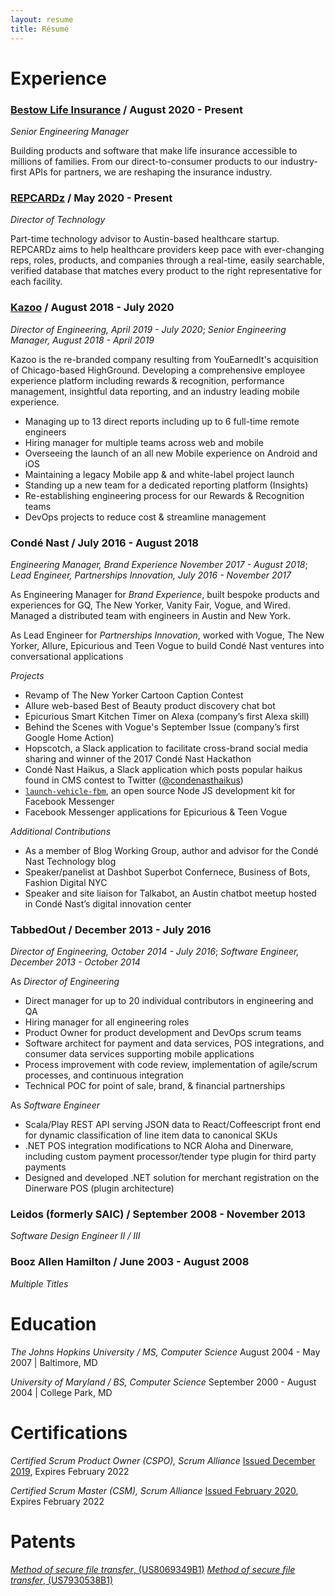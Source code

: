 ```yaml
---
layout: resume
title: Résumé
---
```


# Experience

### [Bestow Life Insurance](https://bestow.com/) / August 2020 - Present

_Senior Engineering Manager_

Building products and software that make life insurance accessible to millions of families. From our direct-to-consumer products to our industry-first APIs for partners, we are reshaping the insurance industry.

### [REPCARDz](http://repcardz.com/) / May 2020 - Present

_Director of Technology_

Part-time technology advisor to Austin-based healthcare startup. REPCARDz aims to help healthcare providers keep pace with ever-changing reps, roles, products, and companies through a real-time, easily searchable, verified database that matches every product to the right representative for each facility.

### [Kazoo](https://www.kazoohr.com/) / August 2018 - July 2020

_Director of Engineering, April 2019 - July 2020_;
_Senior Engineering Manager, August 2018 - April 2019_

Kazoo is the re-branded company resulting from YouEarnedIt's acquisition of Chicago-based HighGround. Developing a comprehensive employee experience platform including rewards &amp; recognition, performance management, insightful data reporting, and an industry leading mobile experience.

- Managing up to 13 direct reports including up to 6 full-time remote engineers
- Hiring manager for multiple teams across web and mobile
- Overseeing the launch of an all new Mobile experience on Android and iOS
- Maintaining a legacy Mobile app &amp; and white-label project launch
- Standing up a new team for a dedicated reporting platform (Insights)
- Re-establishing engineering process for our Rewards &amp; Recognition teams
- DevOps projects to reduce cost &amp; streamline management

### Condé Nast / July 2016 - August 2018

_Engineering Manager, Brand Experience November 2017 - August 2018_;
_Lead Engineer, Partnerships Innovation, July 2016 - November 2017_

As Engineering Manager for _Brand Experience_, built bespoke products and experiences for GQ, The New Yorker, Vanity Fair, Vogue, and Wired. Managed a distributed team with engineers in Austin and New York.

As Lead Engineer for _Partnerships Innovation_, worked with Vogue, The New Yorker, Allure, Epicurious and Teen Vogue to build Condé Nast ventures into conversational applications

_Projects_

- Revamp of The New Yorker Cartoon Caption Contest
- Allure web-based Best of Beauty product discovery chat bot
- Epicurious Smart Kitchen Timer on Alexa (company’s first Alexa skill)
- Behind the Scenes with Vogue's September Issue (company’s first Google Home Action)
- Hopscotch, a Slack application to facilitate cross-brand social media sharing and winner of the 2017 Condé Nast Hackathon
- Condé Nast Haikus, a Slack application which posts popular haikus found in CMS contest to Twitter ([@condenasthaikus])
- [`launch-vehicle-fbm`], an open source Node JS development kit for Facebook Messenger
- Facebook Messenger applications for Epicurious &amp; Teen Vogue

_Additional Contributions_

- As a member of Blog Working Group, author and advisor for the Condé Nast
  Technology blog
- Speaker/panelist at Dashbot Superbot Confernece, Business of Bots, Fashion Digital NYC
- Speaker and site liaison for Talkabot, an Austin chatbot meetup hosted in
  Condé Nast’s digital innovation center

[@condenasthaikus]: https://twitter.com/condenasthaikus
[`launch-vehicle-fbm`]: https://github.com/CondeNast/launch-vehicle-fbm

### TabbedOut / December 2013 - July 2016

_Director of Engineering, October 2014 - July 2016_;
_Software Engineer, December 2013 - October 2014_

As _Director of Engineering_

- Direct manager for up to 20 individual contributors in engineering and QA
- Hiring manager for all engineering roles
- Product Owner for product development and DevOps scrum teams
- Software architect for payment and data services, POS integrations, and consumer data services supporting mobile applications
- Process improvement with code review, implementation of agile/scrum processes, and continuous integration
- Technical POC for point of sale, brand, &amp; financial partnerships

As _Software Engineer_

- Scala/Play REST API serving JSON data to React/Coffeescript front end for dynamic classification of line item data to canonical SKUs
- .NET POS integration modifications to NCR Aloha and Dinerware, including custom payment processor/tender type plugin for third party payments
- Designed and developed .NET solution for merchant registration on the Dinerware POS (plugin architecture)

### Leidos (formerly SAIC) / September 2008 - November 2013

_Software Design Engineer II / III_

### Booz Allen Hamilton / June 2003 - August 2008

_Multiple Titles_

# Education

_The Johns Hopkins University / MS, Computer Science_
August 2004 - May 2007 | Baltimore, MD

_University of Maryland / BS, Computer Science_
September 2000 - August 2004 | College Park, MD

# Certifications

_Certified Scrum Product Owner (CSPO), Scrum Alliance_
[Issued December 2019](http://bcert.me/sqvpyqper), Expires February 2022

_Certified Scrum Master (CSM), Scrum Alliance_
[Issued February 2020](http://bcert.me/sukirsbss), Expires February 2022

# Patents

[_Method of secure file transfer_, (US8069349B1)](https://patents.google.com/patent/US8069349B1/en)
[_Method of secure file transfer_, (US7930538B1)](https://patents.google.com/patent/US7930538B1/en)
